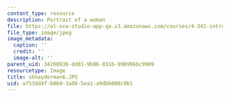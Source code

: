 ```yaml
---
content_type: resource
description: Portrait of a woman
file: https://ol-ocw-studio-app-qa.s3.amazonaws.com/courses/4-341-introduction-to-photography-fall-2002/af53dd4fb0b93ad85ea1a9dbb008c9b1_shnayderman6.JPG
file_type: image/jpeg
image_metadata:
  caption: ''
  credit: ''
  image-alt: ''
parent_uid: 34260936-dd81-9b86-831b-996996bc9909
resourcetype: Image
title: shnayderman6.JPG
uid: af53dd4f-b0b9-3ad8-5ea1-a9dbb008c9b1
---
```

